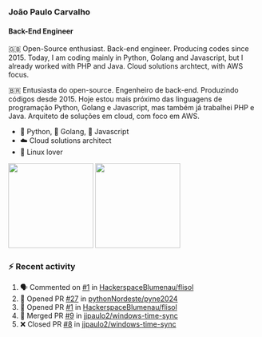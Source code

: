 ### João Paulo Carvalho
#### Back-End Engineer

🇬🇧 Open-Source enthusiast. Back-end engineer. Producing codes since 2015. Today, I am coding mainly in Python, Golang and Javascript, but I already worked with PHP and Java. Cloud solutions archtect, with AWS focus.

🇧🇷 Entusiasta do open-source. Engenheiro de back-end. Produzindo códigos desde 2015. Hoje estou mais próximo das linguagens de programação Python, Golang e Javascript, mas também já trabalhei PHP e Java. Arquiteto de soluções em cloud, com foco em AWS.
 
- 🐍 Python, 🐹 Golang, 🍺 Javascript
- ☁️ Cloud solutions architect
- 🐧 Linux lover

<span>
   <img height="170vw" src="https://github-readme-stats.vercel.app/api?username=jjpaulo2&count_private=true&show_icons=true&theme=dark&&include_all_commits=true"/>
   <img height="170vw" src="https://github-readme-stats-eight-theta.vercel.app/api/top-langs/?username=jjpaulo2&hide=html,css,javascript&layout=compact&langs_count=8&theme=dark"/>
</span>


### ⚡ Recent activity

<!--START_SECTION:activity-->
1. 🗣 Commented on [#1](https://github.com/HackerspaceBlumenau/flisol/pull/1#issuecomment-2000137648) in [HackerspaceBlumenau/flisol](https://github.com/HackerspaceBlumenau/flisol)
2. 💪 Opened PR [#27](https://github.com/pythonNordeste/pyne2024/pull/27) in [pythonNordeste/pyne2024](https://github.com/pythonNordeste/pyne2024)
3. 💪 Opened PR [#1](https://github.com/HackerspaceBlumenau/flisol/pull/1) in [HackerspaceBlumenau/flisol](https://github.com/HackerspaceBlumenau/flisol)
4. 🎉 Merged PR [#9](https://github.com/jjpaulo2/windows-time-sync/pull/9) in [jjpaulo2/windows-time-sync](https://github.com/jjpaulo2/windows-time-sync)
5. ❌ Closed PR [#8](https://github.com/jjpaulo2/windows-time-sync/pull/8) in [jjpaulo2/windows-time-sync](https://github.com/jjpaulo2/windows-time-sync)
<!--END_SECTION:activity-->
